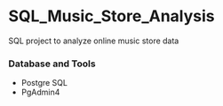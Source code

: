 # SQL_Music_Store_Analysis
SQL project to analyze online music store data

### Database and Tools
* Postgre SQL
* PgAdmin4
